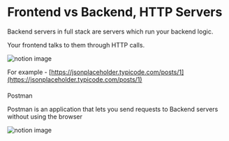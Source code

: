 # Frontend vs Backend, HTTP Servers

Backend servers in full stack are servers which run your backend logic.

Your frontend talks to them through HTTP calls.

![notion image](https://www.notion.so/image/https%3A%2F%2Fprod-files-secure.s3.us-west-2.amazonaws.com%2F085e8ad8-528e-47d7-8922-a23dc4016453%2F3c291585-afe9-4138-bed7-a1ee88ebb7ff%2FScreenshot_2024-08-16_at_7.14.47_PM.png?table=block&id=0eee9c03-c070-437e-9758-cea7e15224a7&cache=v2)

For example - [https://jsonplaceholder.typicode.com/posts/1](https://jsonplaceholder.typicode.com/posts/1)

#### 

[](#333643ca801544b48ce665c28dca4548 "Postman")Postman

Postman is an application that lets you send requests to Backend servers without using the browser

![notion image](https://www.notion.so/image/https%3A%2F%2Fprod-files-secure.s3.us-west-2.amazonaws.com%2F085e8ad8-528e-47d7-8922-a23dc4016453%2F7e976d4a-b0ff-4254-8d87-8fe78b1d78bc%2FScreenshot_2024-08-16_at_7.16.00_PM.png?table=block&id=e37a17b8-f405-4347-a1cb-24e9b4c2429f&cache=v2)